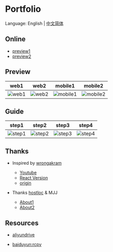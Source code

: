 # Portfolio

Language: English | [中文简体](README_CN.md)

## Online

- [preview1](https://hostloc-mjj.pages.dev/)
- [preview2](https://git.io/Jz8Ur)

## Preview

|                        web1                        |                        web2                        |                        mobile1                        |                        mobile2                        |
| :------------------------------------------------: | :------------------------------------------------: | :---------------------------------------------------: | :---------------------------------------------------: |
| ![web1](https://z3.ax1x.com/2021/09/21/4YFEUU.png) | ![web2](https://z3.ax1x.com/2021/09/21/4YFMK1.png) | ![mobile1](https://z3.ax1x.com/2021/09/21/4YFN2d.png) | ![mobile2](https://z3.ax1x.com/2021/09/21/4YFwrt.png) |

## Guide

|                        step1                        |                        step2                        |                        step3                        |                        step4                        |
| :-------------------------------------------------: | :-------------------------------------------------: | :-------------------------------------------------: | :-------------------------------------------------: |
| ![step1](https://z3.ax1x.com/2021/09/21/4YFDVf.png) | ![step2](https://z3.ax1x.com/2021/09/21/4YF6Pg.png) | ![step3](https://z3.ax1x.com/2021/09/21/4YF2xs.png) | ![step4](https://z3.ax1x.com/2021/09/21/4YFfrq.png) |

## Thanks

- Inspired by [wrongakram](https://github.com/wrongakram)

  - [Youtube](https://www.youtube.com/watch?v=ig7ZPRRqMz0)
  - [React Version](https://github.com/wrongakram/ar-episode1)
  - [origin](https://melriver.com/)

- Thanks [hostloc](https://hostloc.com/forum.php) & MJJ
  - [About1](https://hostloc.com/thread-894527-1-1.html)
  - [About2](https://hostloc.com/thread-893502-1-1.html)

## Resources

- [aliyundrive](https://www.aliyundrive.com/s/8qJ3wmG36DU)

- [baiduyun:rcpv](https://pan.baidu.com/s/1f69KRekWA0NVc841wl0Kxw)
